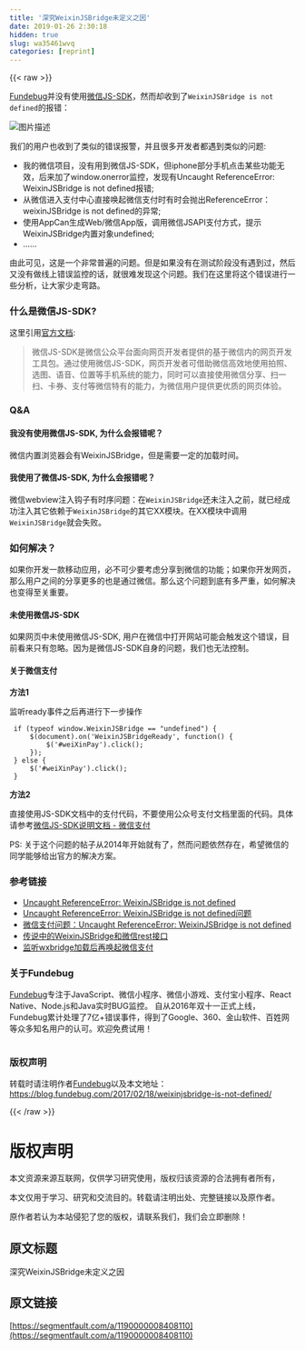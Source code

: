 ```yaml
---
title: '深究WeixinJSBridge未定义之因' 
date: 2019-01-26 2:30:18
hidden: true
slug: wa35461wvq
categories: [reprint]
---
```


{{< raw >}}

                    
<p><a href="https://wwww.fundebug.com" rel="nofollow noreferrer" target="_blank">Fundebug</a>并没有使用<a href="http://mp.weixin.qq.com/wiki/7/aaa137b55fb2e0456bf8dd9148dd613f.html" rel="nofollow noreferrer" target="_blank">微信JS-SDK</a>，然而却收到了<code>WeixinJSBridge is not defined</code>的报错： </p>
<p><span class="img-wrap"><img data-src="/img/bVJ301?w=516&amp;h=211" src="https://static.alili.tech/img/bVJ301?w=516&amp;h=211" alt="图片描述" title="图片描述" style="cursor: pointer; display: inline;"></span></p>
<p>我们的用户也收到了类似的错误报警，并且很多开发者都遇到类似的问题:</p>
<ul>
<li>我的微信项目，没有用到微信JS-SDK，但iphone部分手机点击某些功能无效，后来加了window.onerror监控，发现有Uncaught ReferenceError: WeixinJSBridge is not defined报错;</li>
<li>从微信进入支付中心直接唤起微信支付时有时会抛出ReferenceError：weixinJSBridge is not defined的异常;</li>
<li>使用AppCan生成Web/微信App版，调用微信JSAPI支付方式，提示WeixinJSBridge内置对象undefined;</li>
<li>......</li>
</ul>
<p>由此可见，这是一个非常普遍的问题。但是如果没有在测试阶段没有遇到过，然后又没有做线上错误监控的话，就很难发现这个问题。我们在这里将这个错误进行一些分析，让大家少走弯路。</p>
<h3 id="articleHeader0">什么是微信JS-SDK?</h3>
<p>这里引用<a href="http://mp.weixin.qq.com/wiki/7/aaa137b55fb2e0456bf8dd9148dd613f.html" rel="nofollow noreferrer" target="_blank">官方文档</a>:</p>
<blockquote>微信JS-SDK是微信公众平台面向网页开发者提供的基于微信内的网页开发工具包。通过使用微信JS-SDK，网页开发者可借助微信高效地使用拍照、选图、语音、位置等手机系统的能力，同时可以直接使用微信分享、扫一扫、卡券、支付等微信特有的能力，为微信用户提供更优质的网页体验。</blockquote>
<h3 id="articleHeader1">Q&amp;A</h3>
<h4>我没有使用微信JS-SDK, 为什么会报错呢？</h4>
<p>微信内置浏览器会有WeixinJSBridge，但是需要一定的加载时间。</p>
<h4>我使用了微信JS-SDK, 为什么会报错呢？</h4>
<p>微信webview注入钩子有时序问题：在<code>WeixinJSBridge</code>还未注入之前，就已经成功注入其它依赖于<code>WeixinJSBridge</code>的其它XX模块。在XX模块中调用<code>WeixinJSBridge</code>就会失败。</p>
<h3 id="articleHeader2">如何解决？</h3>
<p>如果你开发一款移动应用，必不可少要考虑分享到微信的功能；如果你开发网页，那么用户之间的分享更多的也是通过微信。那么这个问题到底有多严重，如何解决也变得至关重要。</p>
<h4>未使用微信JS-SDK</h4>
<p>如果网页中未使用微信JS-SDK, 用户在微信中打开网站可能会触发这个错误，目前看来只有忽略。因为是微信JS-SDK自身的问题，我们也无法控制。</p>
<h4>关于微信支付</h4>
<p><strong>方法1</strong> </p>
<p>监听ready事件之后再进行下一步操作</p>
<div class="widget-codetool" style="display:none;">
      <div class="widget-codetool--inner">
      <span class="selectCode code-tool" data-toggle="tooltip" data-placement="top" title="" data-original-title="全选"></span>
      <span type="button" class="copyCode code-tool" data-toggle="tooltip" data-placement="top" data-clipboard-text=" if (typeof window.WeixinJSBridge == &quot;undefined&quot;) {
     $(document).on('WeixinJSBridgeReady', function() {
         $('#weiXinPay').click();
     });
 } else {
     $('#weiXinPay').click();
 }" title="" data-original-title="复制"></span>
      <span type="button" class="saveToNote code-tool" data-toggle="tooltip" data-placement="top" title="" data-original-title="放进笔记"></span>
      </div>
      </div><pre class="javascript hljs"><code class="js"> <span class="hljs-keyword">if</span> (<span class="hljs-keyword">typeof</span> <span class="hljs-built_in">window</span>.WeixinJSBridge == <span class="hljs-string">"undefined"</span>) {
     $(<span class="hljs-built_in">document</span>).on(<span class="hljs-string">'WeixinJSBridgeReady'</span>, <span class="hljs-function"><span class="hljs-keyword">function</span>(<span class="hljs-params"></span>) </span>{
         $(<span class="hljs-string">'#weiXinPay'</span>).click();
     });
 } <span class="hljs-keyword">else</span> {
     $(<span class="hljs-string">'#weiXinPay'</span>).click();
 }</code></pre>
<p><strong>方法2</strong> </p>
<p>直接使用JS-SDK文档中的支付代码，不要使用公众号支付文档里面的代码。具体请参考<a href="https://mp.weixin.qq.com/wiki/7/aaa137b55fb2e0456bf8dd9148dd613f.html#.E5.8F.91.E8.B5.B7.E4.B8.80.E4.B8.AA.E5.BE.AE.E4.BF.A1.E6.94.AF.E4.BB.98.E8.AF.B7.E6.B1.82" rel="nofollow noreferrer" target="_blank">微信JS-SDK说明文档 - 微信支付</a></p>
<p>PS: 关于这个问题的帖子从2014年开始就有了，然而问题依然存在，希望微信的同学能够给出官方的解决方案。</p>
<h3 id="articleHeader3">参考链接</h3>
<ul>
<li><a href="http://www.henkuai.com/forum.php?mod=viewthread&amp;tid=7450" rel="nofollow noreferrer" target="_blank">Uncaught ReferenceError: WeixinJSBridge is not defined</a></li>
<li><a href="http://www.henkuai.com/thread-8365-1-1.html" rel="nofollow noreferrer" target="_blank">Uncaught ReferenceError: WeixinJSBridge is not defined问题</a></li>
<li><a href="http://www.java-bbs.com/thread-14-1-1.html" rel="nofollow noreferrer" target="_blank">微信支付问题：Uncaught ReferenceError: WeixinJSBridge is not defined </a></li>
<li><a href="http://bbs.blueidea.com/thread-3103040-1-1.html" rel="nofollow noreferrer" target="_blank">传说中的WeixinJSBridge和微信rest接口</a></li>
<li><a href="https://github.com/whq731/mobile-problems/blob/master/%E7%9B%91%E5%90%ACwxbridge%E5%8A%A0%E8%BD%BD%E5%90%8E%E5%86%8D%E5%94%A4%E8%B5%B7%E5%BE%AE%E4%BF%A1%E6%94%AF%E4%BB%98.md" rel="nofollow noreferrer" target="_blank">监听wxbridge加载后再唤起微信支付</a></li>
</ul>
<h3 id="articleHeader4">关于Fundebug</h3>
<p><a href="https://www.fundebug.com/" rel="nofollow noreferrer" target="_blank">Fundebug</a>专注于JavaScript、微信小程序、微信小游戏、支付宝小程序、React Native、Node.js和Java实时BUG监控。 自从2016年双十一正式上线，Fundebug累计处理了7亿+错误事件，得到了Google、360、金山软件、百姓网等众多知名用户的认可。欢迎免费试用！</p>
<p><span class="img-wrap"><img data-src="/img/remote/1460000016656970?w=400&amp;h=225" src="https://static.alili.tech/img/remote/1460000016656970?w=400&amp;h=225" alt="" title="" style="cursor: pointer; display: inline;"></span></p>
<h3 id="articleHeader5">版权声明</h3>
<p>转载时请注明作者<a href="https://www.fundebug.com/" rel="nofollow noreferrer" target="_blank">Fundebug</a>以及本文地址：<br><a href="https://blog.fundebug.com/2017/02/18/weixinjsbridge-is-not-defined/" rel="nofollow noreferrer" target="_blank">https://blog.fundebug.com/2017/02/18/weixinjsbridge-is-not-defined/</a></p>

                
{{< /raw >}}

# 版权声明
本文资源来源互联网，仅供学习研究使用，版权归该资源的合法拥有者所有，

本文仅用于学习、研究和交流目的。转载请注明出处、完整链接以及原作者。

原作者若认为本站侵犯了您的版权，请联系我们，我们会立即删除！

## 原文标题
深究WeixinJSBridge未定义之因

## 原文链接
[https://segmentfault.com/a/1190000008408110](https://segmentfault.com/a/1190000008408110)

